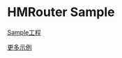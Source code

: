 # HMRouter Sample

[Sample工程](https://gitee.com/hadss/hmrouter-sample)

[更多示例](https://gitee.com/hadss/hmrouter/tree/dev/HMRouterExamples)